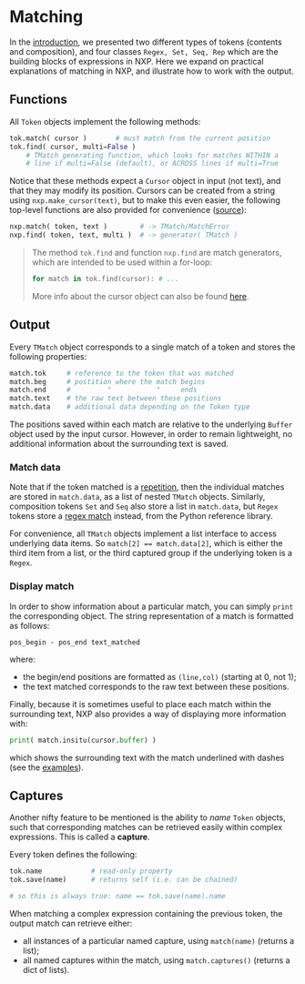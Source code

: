 
# Matching

In the [introduction](expr/intro), we presented two different types of tokens (contents and composition), and four classes `Regex, Set, Seq, Rep` which are the building blocks of expressions in NXP. Here we expand on practical explanations of matching in NXP, and illustrate how to work with the output.


## Functions

All `Token` objects implement the following methods:
```py
tok.match( cursor )       # must match from the current position
tok.find( cursor, multi=False )  
    # TMatch generating function, which looks for matches WITHIN a 
    # line if multi=False (default), or ACROSS lines if multi=True
```

Notice that these methods expect a `Cursor` object in input (not text), and that they may modify its position. 
Cursors can be created from a string using `nxp.make_cursor(text)`, but to make this even easier, the following top-level functions are also provided for convenience ([source](https://github.com/jhadida/nxp/blob/master/src/nxp/helper.py)):
```py
nxp.match( token, text )        # -> TMatch/MatchError
nxp.find( token, text, multi )  # -> generator( TMatch )
```

> The method `tok.find` and function `nxp.find` are match generators, which
> are intended to be used within a for-loop:
> ```py
> for match in tok.find(cursor): # ...
> ```
>
> More info about the cursor object can also be found [here](ref/io?id=cursor-and-position).


## Output

Every `TMatch` object corresponds to a single match of a token and stores the following properties:
```py
match.tok     # reference to the token that was matched
match.beg     # postition where the match begins
match.end     #         "           "     ends
match.text    # the raw text between these positions
match.data    # additional data depending on the Token type
```

The positions saved within each match are relative to the underlying `Buffer` object used by the input cursor. However, in order to remain lightweight, no additional information about the surrounding text is saved. 

### Match data

Note that if the token matched is a [repetition](expr/intro?id=repetition), then the individual matches are stored in `match.data`, as a list of nested `TMatch` objects. Similarly, composition tokens `Set` and `Seq` also store a list in `match.data`, but `Regex` tokens store a [regex match](https://docs.python.org/3/library/re.html#match-objects) instead, from the Python reference library.

For convenience, all `TMatch` objects implement a list interface to access underlying data items. So `match[2] == match.data[2]`, which is either the third item from a list, or the third captured group if the underlying token is a `Regex`.

### Display match

In order to show information about a particular match, you can simply `print` the corresponding object. The string representation of a match is formatted as follows:
```
pos_begin - pos_end text_matched
```
where:
- the begin/end positions are formatted as `(line,col)` (starting at 0, not 1);
- the text matched corresponds to the raw text between these positions.

Finally, because it is sometimes useful to place each match within the surrounding text, NXP also provides a way of displaying more information with:
```py
print( match.insitu(cursor.buffer) )
```
which shows the surrounding text with the match underlined with dashes (see the [examples](https://github.com/jhadida/nxp/blob/master/examples/expressions.ipynb)).


## Captures

Another nifty feature to be mentioned is the ability to _name_ `Token` objects, such that corresponding matches can be retrieved easily within complex expressions. This is called a **capture**.

Every token defines the following:
```py
tok.name            # read-only property
tok.save(name)      # returns self (i.e. can be chained)

# so this is always true: name == tok.save(name).name
```

When matching a complex expression containing the previous token, the output match can retrieve either:

- all instances of a particular named capture, using `match(name)` (returns a list);
- all named captures within the match, using `match.captures()` (returns a dict of lists).
